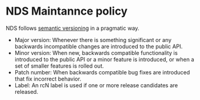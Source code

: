 # NDS Maintannce policy

NDS follows [semantic versioning](http://www.semver.org) in a pragmatic way.

* Major version: Whenever there is something significant or any backwards
  incompatible changes are introduced to the public API.
* Minor version: When new, backwards compatible functionality is introduced to
  the public API or a minor feature is introduced, or when a set of smaller
  features is rolled out.
* Patch number: When backwards compatible bug fixes are introduced that fix
  incorrect behavior.
* Label: An rcN label is used if one or more release candidates are released.
